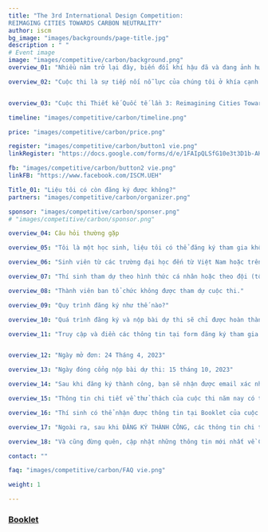 ```yaml
---
title: "The 3rd International Design Competition: 
REIMAGING CITIES TOWARDS CARBON NEUTRALITY"
author: iscm
bg_image: "images/backgrounds/page-title.jpg"
description : " "
# Event image
image: "images/competitive/carbon/background.png"
overview_01: "Nhiều năm trở lại đây, biến đổi khí hậu đã và đang ảnh hưởng đến toàn thế giới, dẫn đến nhiều tác động tiêu cực có thể kể đến như tần suất xuất hiện điều kiện thời tiết khắc nghiệt cao, tốc độ tăng nhanh của mực nước biển, acid hóa và đại dương và tình trạng mất đa dạng sinh học. Để hạn chế các hiện tượng tiêu cực này, Hiệp định Paris giữa các nước đã đặt mục tiêu đảm bảo nóng lên toàn cầu nhỏ hơn 1.5 độ C- mức nhiệt an toàn do Ủy ban Liên chính phủ về Biến đổi Khí hậu đề xuất - thông qua Trung hoà Carbon (Carbon Neutrality) trước giữa thế kỷ 21."

overview_02: "Cuộc thi là sự tiếp nối nỗ lực của chúng tôi ở khía cạnh kiến trúc và đô thị trong quá trình kiến tạo một tương lai Trung hoà Carbon, bằng cách khuyến khích người tham gia đưa ra các giải pháp thay thế để đạt được kế hoạch xây dựng đô thị bền vững. Để thực hiện điều này, chúng tôi khuyến khích thí sinh nghiên cứu tỉ mỉ khả năng can thiệp đô thị vào thị trường nhà ở, không gian đô thị và sự triển khai về mặt công nghệ để có thể tạo ra sự thay đổi tích cực về nồng độ Carbon ở quy mô lớn. Các bạn sinh viên tham dự được thoải mái mở rộng hoặc thay đổi, cải tiến các công trình hiện tại, hoặc đưa ra các ý tưởng thiết kế mới cho Phước Thắng Bắc - địa điểm được chọn là đề bài."


overview_03: "Cuộc thi Thiết kế Quốc tế lần 3: Reimagining Cities Towards Carbon Neutrality, được đồng tổ chức bởi Đại học Kinh tế TP. HCM, Uỷ ban Nhân dân TP. Vũng Tàu cùng với các đối tác, nhà tài trợ trong và ngoài nước (Đại học Handong Global,  Politecnico di Milano, Đại học Trieste, Đại học Melbourne, Đại học Seoul, Citilinks, UNICITI, OMGEVING, Đại học Thammasat, Viện Đại học KU Leuven, Trường Kiến trúc Boston, Trường Kiến trúc Dayananda Sagar, ASPECT Studio, Lee Kuan Yew Centre for Innovative Cities - Đại học Công nghệ Thiết kế Singapore SUTD) dưới sự tài trợ của Đại học Kinh tế TP. HCM, UBND TP. Vũng Tàu, Đại học Sydney, National Housing Organization và Handong Engineering & Construction."

timeline: "images/competitive/carbon/timeline.png"

price: "images/competitive/carbon/price.png"

register: "images/competitive/carbon/button1 vie.png"
linkRegister: "https://docs.google.com/forms/d/e/1FAIpQLSfG10e3t3D1b-AHRcVwfcbESo2WCi4G6WfJoHJIwjWbd_tVmg/viewform"

fb: "images/competitive/carbon/button2 vie.png"
linkFB: "https://www.facebook.com/ISCM.UEH"

Title_01: "Liệu tôi có còn đăng ký được không?"
partners: "images/competitive/carbon/organizer.png"

sponsor: "images/competitive/carbon/sponser.png"
# "images/competitive/carbon/sponsor.png"

overview_04: Câu hỏi thường gặp

overview_05: "Tôi là một học sinh, liệu tôi có thể đăng ký tham gia không?"

overview_06: "Sinh viên từ các trường đại học đến từ Việt Nam hoặc trên thế giới đều có thể đăng ký tham gia."

overview_07: "Thí sinh tham dự theo hình thức cá nhân hoặc theo đội (tối đa 3 người/đội). " 

overview_08: "Thành viên ban tổ chức không được tham dự cuộc thi."

overview_09: "Quy trình đăng ký như thế nào?"

overview_10: "Quá trình đăng ký và nộp bài dự thi sẽ chỉ được hoàn thành trực tuyến bởi trưởng nhóm."

overview_11: "Truy cập và điền các thông tin tại form đăng ký tham gia cuộc thi: https://bit.ly/comp23register "


overview_12: "Ngày mở đơn: 24 Tháng 4, 2023"

overview_13: "Ngày đóng cổng nộp bài dự thi: 15 tháng 10, 2023"

overview_14: "Sau khi đăng ký thành công, bạn sẽ nhận được email xác nhận với “Mã thí sinh” và link để tải brief của cuộc thi và hướng dẫn."

overview_15: "Thông tin chi tiết về thử thách của cuộc thi năm nay có thể được tìm thấy ở đâu?"

overview_16: "Thí sinh có thể nhận được thông tin tại Booklet của cuộc thi." 

overview_17: "Ngoài ra, sau khi ĐĂNG KÝ THÀNH CÔNG, các thông tin chi tiết về thử thách được đề ra, dữ liệu của cuộc thi và đặc biệt là thông tin về khu đất được chọn để làm đề bài tại Vũng Tàu sẽ được gửi đến bạn!"

overview_18: "Và cũng đừng quên, cập nhật những thông tin mới nhất về Cuộc thi Thiết kế Quốc tế lần 3: Reimagining cities Towards Carbon Neutrality tại Trang Facebook của ISCM!"

contact: ""

faq: "images/competitive/carbon/FAQ vie.png" 

weight: 1

---
```



### [Booklet](https://drive.google.com/file/d/1tepmI59FPfrtMU9kdStOSLMqhlk7NHkX/view?usp=sharing)

